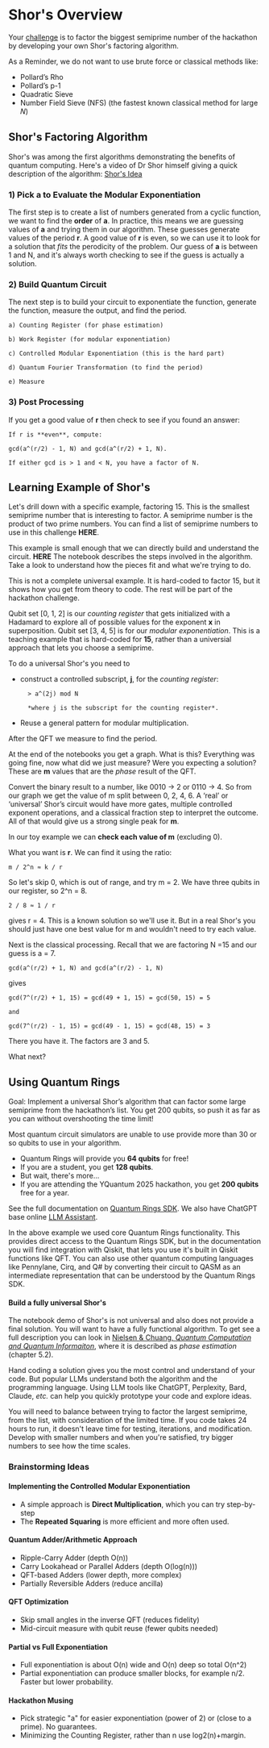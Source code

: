 # Shor's Overview

Your [challenge](./README.md) is to factor the biggest semiprime number of the hackathon by developing your own Shor's factoring algorithm.

As a Reminder, we do not want to use brute force or classical methods like:
* Pollard’s Rho
* Pollard’s p-1
* Quadratic Sieve
* Number Field Sieve (NFS) (the fastest known classical method for large 𝑁)

## Shor's Factoring Algorithm

Shor's was among the first algorithms demonstrating the benefits of quantum computing.  Here's a video of Dr Shor himself giving a quick description of the algorithm: [Shor's Idea](https://youtu.be/hOlOY7NyMfs)  

### 1) Pick **a** to Evaluate the Modular Exponentiation

The first step is to create a list of numbers generated from a cyclic function, we want to find the **order** of **a**.   In practice, this means we are guessing values of **a** and trying them in our algorithm.  These guesses generate values of the period **r**.  A good value of **r** is even, so we can use it to look for a solution that *fits* the perodicity of the problem.  Our guess of **a** is between 1 and N, and it's always worth checking to see if the guess is actually a solution.

### 2) Build Quantum Circuit

The next step is to build your circuit to exponentiate the function, generate the function, measure the output, and find the period.

    a) Counting Register (for phase estimation)

    b) Work Register (for modular exponentiation)

    c) Controlled Modular Exponentiation (this is the hard part)

    d) Quantum Fourier Transformation (to find the period)

    e) Measure

### 3) Post Processing

If you get a good value of **r** then check to see if you found an answer:

    If r is **even**, compute:

    gcd(a^(r/2) - 1, N) and gcd(a^(r/2) + 1, N).

    If either gcd is > 1 and < N, you have a factor of N.

## Learning Example of Shor's

Let's drill down with a specific example, factoring 15.  This is the smallest semiprime number that is interesting to factor.  A semiprime number is the product of two prime numbers.  You can find a list of semiprime numbers to use in this challenge **HERE**.

This example is small enough that we can directly build and understand the circuit. **HERE**
The notebook describes the steps involved in the algorithm.  Take a look to understand how the pieces fit and what we're trying to do.

This is not a complete universal example.  It is hard-coded to factor 15, but it shows how you get from theory to code.  The rest will be part of the hackathon challenge.

Qubit set [0, 1, 2] is our *counting register* that gets initialized with a Hadamard to explore all of possible values for the exponent **x** in superposition.  Qubit set [3, 4, 5] is for our *modular exponentiation*.  This is a teaching example that is hard-coded for **15**, rather than a universial approach that lets you choose a semiprime.  

To do a universal Shor's you need to 

* construct a controlled subscript, **j**, for the *counting register*:

        > a^(2j) mod N

        *where j is the subscript for the counting register*.

* Reuse a general pattern for modular multiplication.

After the QFT we measure to find the period.  

At the end of the notebooks you get a graph.  What is this?  Everything was going fine, now what did we just measure?  Were you expecting a solution?  These are **m** values that are the *phase* result of the QFT.  

Convert the binary result to a number, like 0010 -> 2 or 0110 -> 4.  So from our graph we get the value of m split between 0, 2, 4, 6.  A ‘real’ or ‘universal’ Shor’s circuit would have more gates, multiple controlled exponent operations, and a classical fraction step to interpret the outcome.  All of that would give us a strong single peak for **m**.

In our toy example we can **check each value of m** (excluding 0).

What you want is **r**.   We can find it using the ratio:

    m / 2^n ≈ k / r

So let's skip 0, which is out of range, and try m = 2.  We have three qubits in our register, so 2^n = 8.

    2 / 8 ≈ 1 / r

gives r = 4.  This is a known solution so we'll use it.  But in a real Shor's you should just have one best value for m and wouldn't need to try each value.

Next is the classical processing. Recall that we are factoring N =15 and our guess is a = 7. 

    gcd(a^(r/2) + 1, N) and gcd(a^(r/2) - 1, N)

gives

    gcd(7^(r/2) + 1, 15) = gcd(49 + 1, 15) = gcd(50, 15) = 5
    
    and 

    gcd(7^(r/2) - 1, 15) = gcd(49 - 1, 15) = gcd(48, 15) = 3

There you have it.  The factors are 3 and 5.

What next?


## Using Quantum Rings

Goal: Implement a universal Shor’s algorithm that can factor some large semiprime from the hackathon’s list. You get 200 qubits, so push it as far as you can without overshooting the time limit!

Most quantum circuit simulators are unable to use provide more than 30 or so qubits to use in your algorithm.  
* Quantum Rings will provide you **64 qubits** for free!  
* If you are a student, you get **128 qubits**.  
* But wait, there's more... 
* If you are attending the YQuantum 2025 hackathon, you get **200 qubits** free for a year.  

See the full documentation on [Quantum Rings SDK](https://quantumrings.dev/docs).  We also have ChatGPT base online [LLM Assistant](https://chatgpt.com/g/g-67d47e3159f88191b20c3aec22410021-quantum-rings-code-help).

In the above example we used core Quantum Rings functionality.  This provides direct access to the Quantum Rings SDK, but in the documentation you will find integration with Qiskit, that lets you use it's built in Qiskit functions like QFT.  You can also use other quantum computing languages like Pennylane, Cirq, and Q# by converting their circuit to QASM as an intermediate representation that can be understood by the Quantum Rings SDK. 

#### Build a fully universal Shor's

The notebook demo of Shor's is not universal and also does not provide a final solution.  You will want to have a fully functional algorithm.  To get see a full description you can look in [Nielsen & Chuang, *Quantum Computation and Quantum Informaiton*](http://almuhammadi.com/sultan/books_2020/Nielsen_Chuang.pdf), where it is described as *phase estimation* (chapter 5.2).

Hand coding a solution gives you the most control and understand of your code.  But popular LLMs understand both the algorithm and the programming language.  Using LLM tools like ChatGPT, Perplexity, Bard, Claude, *etc.* can help you quickly prototype your code and explore ideas.

You will need to balance between trying to factor the largest semiprime, from the list, with consideration of the limited time.  If you code takes 24 hours to run, it doesn't leave time for testing, iterations, and modification.  Develop with smaller numbers and when you're satisfied, try bigger numbers to see how the time scales.

### Brainstorming Ideas

#### Implementing the Controlled Modular Exponentiation

* A simple approach is **Direct Multiplication**, which you can try step-by-step
* The **Repeated Squaring** is more efficient and more often used.

#### Quantum Adder/Arithmetic Approach

* Ripple-Carry Adder (depth O(n))
* Carry Lookahead or Parallel Adders (depth O(log(n)))
* QFT-based Adders (lower depth, more complex)
* Partially Reversible Adders (reduce ancilla)

#### QFT Optimization

* Skip small angles in the inverse QFT (reduces fidelity)
* Mid-circuit measure with qubit reuse (fewer qubits needed)

#### Partial vs Full Exponentiation

* Full exponentiation is about O(n) wide and O(n) deep so total O(n^2)
* Partial exponentiation can produce smaller blocks, for example n/2.  Faster but lower probability.

#### Hackathon Musing

* Pick strategic "a" for easier exponentiation (power of 2) or (close to a prime).  No guarantees.
* Minimizing the Counting Register, rather than n use log2(n)+margin.
